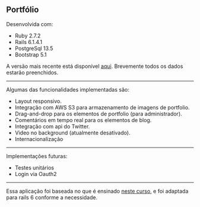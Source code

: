 ## Portfólio

Desenvolvida com:
  - Ruby 2.7.2
  - Rails 6.1.4.1
  - PostgreSql 13.5
  - Bootstrap 5.1

A versão mais recente está disponível [aqui](https://jmrailsblog.herokuapp.com). Brevemente todos os dados estarão preenchidos.

---

Algumas das funcionalidades implementadas são:
- Layout responsivo.
- Integração com AWS S3 para armazenamento de imagens de portfolio.
- Drag-and-drop para os elementos de portfolio (para administrador).
- Comentários em tempo real para os elementos de blog.
- Integração com api do Twitter.
- Video no background (atualmente desativado).
- Internacionalização

---

Implementações futuras:
- Testes unitários
- Login via Oauth2

---

Essa aplicação foi baseada no que é ensinado [neste curso](https://www.udemy.com/course/professional-rails-5-development-course/), e foi adaptada para rails 6 conforme a necessidade.
